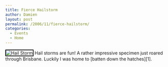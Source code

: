 ```yaml
---
title: Fierce Hailstorm
author: Damien
layout: post
permalink: /2006/11/fierce-hailstorm/
categories:
  - Events
  - Home
---
```

<img id="image19" src="http://omad.net/wp-content/uploads/2006/11/middayhailstorm.gif" alt="Hail Storm" style="border: 2px solid black;" />  
Hail storms are fun! A rather impressive specimen just roared through Brisbane. Luckily I was home to [batten down the hatches][1].

 [1]: http://www.phrases.org.uk/meanings/56700.html